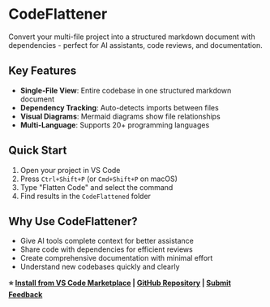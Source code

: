# CodeFlattener

Convert your multi-file project into a structured markdown document with dependencies - perfect for AI assistants, code reviews, and documentation.

## Key Features

- **Single-File View**: Entire codebase in one structured markdown document
- **Dependency Tracking**: Auto-detects imports between files
- **Visual Diagrams**: Mermaid diagrams show file relationships
- **Multi-Language**: Supports 20+ programming languages

## Quick Start

1. Open your project in VS Code
2. Press `Ctrl+Shift+P` (or `Cmd+Shift+P` on macOS)
3. Type "Flatten Code" and select the command
4. Find results in the `CodeFlattened` folder

## Why Use CodeFlattener?

- Give AI tools complete context for better assistance
- Share code with dependencies for efficient reviews
- Create comprehensive documentation with minimal effort
- Understand new codebases quickly and clearly

**⭐ [Install from VS Code Marketplace](https://marketplace.visualstudio.com/items?itemName=GiuseppeTuritto.code-flattener) | [GitHub Repository](https://github.com/GTuritto/SourceCodeFlatener_Extension) | [Submit Feedback](https://codeflattener.canny.io/)**

